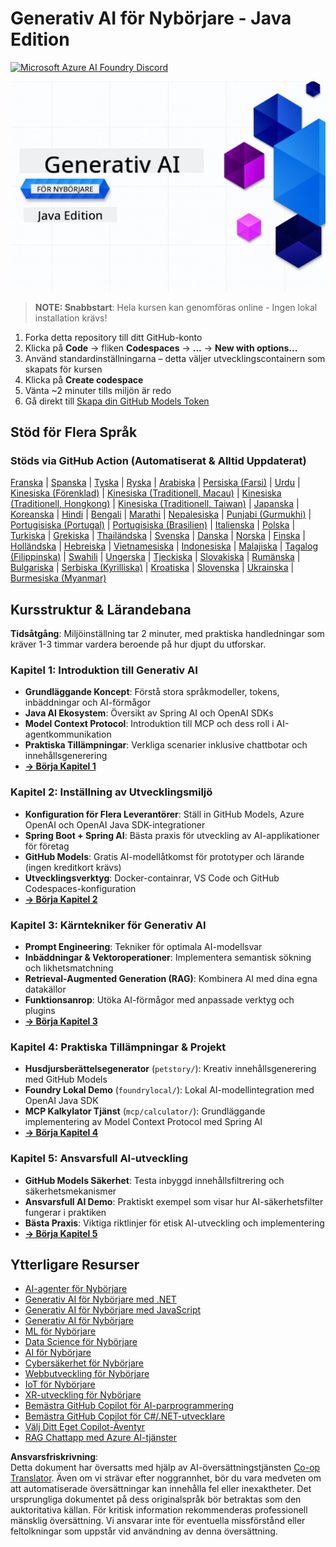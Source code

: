 <!--
CO_OP_TRANSLATOR_METADATA:
{
  "original_hash": "79df2d245c12d6b8ad57148fd049f106",
  "translation_date": "2025-07-23T12:20:12+00:00",
  "source_file": "README.md",
  "language_code": "sv"
}
-->
# Generativ AI för Nybörjare - Java Edition
[![Microsoft Azure AI Foundry Discord](https://dcbadge.limes.pink/api/server/ByRwuEEgH4)](https://discord.com/invite/ByRwuEEgH4)

![Generativ AI för Nybörjare - Java Edition](../../translated_images/beg-genai-series.61edc4a6b2cc54284fa2d70eda26dc0ca2669e26e49655b842ea799cd6e16d2a.sv.png)

> **NOTE: Snabbstart**: Hela kursen kan genomföras online - Ingen lokal installation krävs!
1. Forka detta repository till ditt GitHub-konto
2. Klicka på **Code** → fliken **Codespaces** → **...** → **New with options...**
3. Använd standardinställningarna – detta väljer utvecklingscontainern som skapats för kursen
4. Klicka på **Create codespace**
5. Vänta ~2 minuter tills miljön är redo
6. Gå direkt till [Skapa din GitHub Models Token](./02-SetupDevEnvironment/README.md#step-2-create-a-github-personal-access-token)

## Stöd för Flera Språk

### Stöds via GitHub Action (Automatiserat & Alltid Uppdaterat)

[Franska](../fr/README.md) | [Spanska](../es/README.md) | [Tyska](../de/README.md) | [Ryska](../ru/README.md) | [Arabiska](../ar/README.md) | [Persiska (Farsi)](../fa/README.md) | [Urdu](../ur/README.md) | [Kinesiska (Förenklad)](../zh/README.md) | [Kinesiska (Traditionell, Macau)](../mo/README.md) | [Kinesiska (Traditionell, Hongkong)](../hk/README.md) | [Kinesiska (Traditionell, Taiwan)](../tw/README.md) | [Japanska](../ja/README.md) | [Koreanska](../ko/README.md) | [Hindi](../hi/README.md) | [Bengali](../bn/README.md) | [Marathi](../mr/README.md) | [Nepalesiska](../ne/README.md) | [Punjabi (Gurmukhi)](../pa/README.md) | [Portugisiska (Portugal)](../pt/README.md) | [Portugisiska (Brasilien)](../br/README.md) | [Italienska](../it/README.md) | [Polska](../pl/README.md) | [Turkiska](../tr/README.md) | [Grekiska](../el/README.md) | [Thailändska](../th/README.md) | [Svenska](./README.md) | [Danska](../da/README.md) | [Norska](../no/README.md) | [Finska](../fi/README.md) | [Holländska](../nl/README.md) | [Hebreiska](../he/README.md) | [Vietnamesiska](../vi/README.md) | [Indonesiska](../id/README.md) | [Malajiska](../ms/README.md) | [Tagalog (Filippinska)](../tl/README.md) | [Swahili](../sw/README.md) | [Ungerska](../hu/README.md) | [Tjeckiska](../cs/README.md) | [Slovakiska](../sk/README.md) | [Rumänska](../ro/README.md) | [Bulgariska](../bg/README.md) | [Serbiska (Kyrilliska)](../sr/README.md) | [Kroatiska](../hr/README.md) | [Slovenska](../sl/README.md) | [Ukrainska](../uk/README.md) | [Burmesiska (Myanmar)](../my/README.md)

## Kursstruktur & Lärandebana

**Tidsåtgång**: Miljöinställning tar 2 minuter, med praktiska handledningar som kräver 1-3 timmar vardera beroende på hur djupt du utforskar.

### **Kapitel 1: Introduktion till Generativ AI**
- **Grundläggande Koncept**: Förstå stora språkmodeller, tokens, inbäddningar och AI-förmågor
- **Java AI Ekosystem**: Översikt av Spring AI och OpenAI SDKs
- **Model Context Protocol**: Introduktion till MCP och dess roll i AI-agentkommunikation
- **Praktiska Tillämpningar**: Verkliga scenarier inklusive chattbotar och innehållsgenerering
- **[→ Börja Kapitel 1](./01-IntroToGenAI/README.md)**

### **Kapitel 2: Inställning av Utvecklingsmiljö**
- **Konfiguration för Flera Leverantörer**: Ställ in GitHub Models, Azure OpenAI och OpenAI Java SDK-integrationer
- **Spring Boot + Spring AI**: Bästa praxis för utveckling av AI-applikationer för företag
- **GitHub Models**: Gratis AI-modellåtkomst för prototyper och lärande (ingen kreditkort krävs)
- **Utvecklingsverktyg**: Docker-containrar, VS Code och GitHub Codespaces-konfiguration
- **[→ Börja Kapitel 2](./02-SetupDevEnvironment/README.md)**

### **Kapitel 3: Kärntekniker för Generativ AI**
- **Prompt Engineering**: Tekniker för optimala AI-modellsvar
- **Inbäddningar & Vektoroperationer**: Implementera semantisk sökning och likhetsmatchning
- **Retrieval-Augmented Generation (RAG)**: Kombinera AI med dina egna datakällor
- **Funktionsanrop**: Utöka AI-förmågor med anpassade verktyg och plugins
- **[→ Börja Kapitel 3](./03-CoreGenerativeAITechniques/README.md)**

### **Kapitel 4: Praktiska Tillämpningar & Projekt**
- **Husdjursberättelsegenerator** (`petstory/`): Kreativ innehållsgenerering med GitHub Models
- **Foundry Lokal Demo** (`foundrylocal/`): Lokal AI-modellintegration med OpenAI Java SDK
- **MCP Kalkylator Tjänst** (`mcp/calculator/`): Grundläggande implementering av Model Context Protocol med Spring AI
- **[→ Börja Kapitel 4](./04-PracticalSamples/README.md)**

### **Kapitel 5: Ansvarsfull AI-utveckling**
- **GitHub Models Säkerhet**: Testa inbyggd innehållsfiltrering och säkerhetsmekanismer
- **Ansvarsfull AI Demo**: Praktiskt exempel som visar hur AI-säkerhetsfilter fungerar i praktiken
- **Bästa Praxis**: Viktiga riktlinjer för etisk AI-utveckling och implementering
- **[→ Börja Kapitel 5](./05-ResponsibleGenAI/README.md)**

## Ytterligare Resurser 

- [AI-agenter för Nybörjare](https://github.com/microsoft/ai-agents-for-beginners)
- [Generativ AI för Nybörjare med .NET](https://github.com/microsoft/Generative-AI-for-beginners-dotnet)
- [Generativ AI för Nybörjare med JavaScript](https://github.com/microsoft/generative-ai-with-javascript)
- [Generativ AI för Nybörjare](https://github.com/microsoft/generative-ai-for-beginners)
- [ML för Nybörjare](https://aka.ms/ml-beginners)
- [Data Science för Nybörjare](https://aka.ms/datascience-beginners)
- [AI för Nybörjare](https://aka.ms/ai-beginners)
- [Cybersäkerhet för Nybörjare](https://github.com/microsoft/Security-101)
- [Webbutveckling för Nybörjare](https://aka.ms/webdev-beginners)
- [IoT för Nybörjare](https://aka.ms/iot-beginners)
- [XR-utveckling för Nybörjare](https://github.com/microsoft/xr-development-for-beginners)
- [Bemästra GitHub Copilot för AI-parprogrammering](https://aka.ms/GitHubCopilotAI)
- [Bemästra GitHub Copilot för C#/.NET-utvecklare](https://github.com/microsoft/mastering-github-copilot-for-dotnet-csharp-developers)
- [Välj Ditt Eget Copilot-Äventyr](https://github.com/microsoft/CopilotAdventures)
- [RAG Chattapp med Azure AI-tjänster](https://github.com/Azure-Samples/azure-search-openai-demo-java)

**Ansvarsfriskrivning**:  
Detta dokument har översatts med hjälp av AI-översättningstjänsten [Co-op Translator](https://github.com/Azure/co-op-translator). Även om vi strävar efter noggrannhet, bör du vara medveten om att automatiserade översättningar kan innehålla fel eller inexaktheter. Det ursprungliga dokumentet på dess originalspråk bör betraktas som den auktoritativa källan. För kritisk information rekommenderas professionell mänsklig översättning. Vi ansvarar inte för eventuella missförstånd eller feltolkningar som uppstår vid användning av denna översättning.